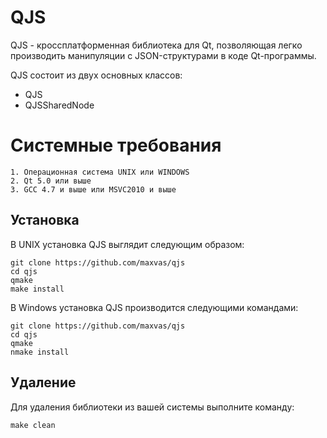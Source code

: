 QJS
===

QJS - кроссплатформенная библиотека для Qt, позволяющая легко производить манипуляции с JSON-структурами в коде Qt-программы.

QJS состоит из двух основных классов:

  - QJS
  - QJSSharedNode

Системные требования
====================

	1. Операционная система UNIX или WINDOWS
	2. Qt 5.0 или выше
	3. GCC 4.7 и выше или MSVC2010 и выше

Установка
---------

В UNIX установка QJS выглядит следующим образом:

	git clone https://github.com/maxvas/qjs
	cd qjs
	qmake
	make install


В Windows установка QJS производится следующими командами:

	git clone https://github.com/maxvas/qjs
	cd qjs
	qmake
	nmake install

Удаление
--------

Для удаления библиотеки из вашей системы выполните команду:

	make clean